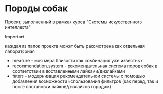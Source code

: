 # Породы собак
Проект, выполненный в рамках курса "Системы искусственного интеллекта"
> [!IMPORTANT]
> каждая из папок проекта может быть рассмотрена как отдельная лабораторная
* measure - моя мера близости как комбинация уже известных
* recommendation_system - рекомендательная система пород собак в соответствии в поставленными лайками/дизлайками
* filters - модернизация рекомендательной системы с помощью добавления возможности использования фильтров (как перед, так и после постановки лайков/дизлайков породам)


